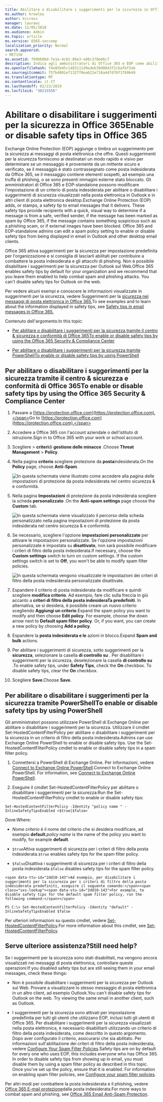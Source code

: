 ```yaml
---
title: Abilitare o disabilitare i suggerimenti per la sicurezza in Office 365
ms.author: krowley
author: kccross
manager: laurawi
ms.date: 12/05/2018
ms.audience: Admin
ms.topic: article
ms.service: O365-seccomp
localization_priority: Normal
search.appverid:
- MET150
ms.assetid: f09668bd-fe1a-4c01-89e3-e88c370e66c7
description: Indica agli amministratori di Office 365 e EOP come abilitare e disabilitare i suggerimenti per la sicurezza nei messaggi di posta elettronica.
ms.openlocfilehash: f4e85b45c1483111d9edeb39d00d3f2cbafbf3ab
ms.sourcegitcommit: f57b4001ef1327f0ea622e716a4d7d78f1769b49
ms.translationtype: MT
ms.contentlocale: it-IT
ms.lasthandoff: 02/23/2019
ms.locfileid: "30215556"
---
```

# <a name="enable-or-disable-safety-tips-in-office-365"></a><span data-ttu-id="2dd10-103">Abilitare o disabilitare i suggerimenti per la sicurezza in Office 365</span><span class="sxs-lookup"><span data-stu-id="2dd10-103">Enable or disable safety tips in Office 365</span></span>

<span data-ttu-id="2dd10-p101">Exchange Online Protection (EOP) aggiunge o timbra un suggerimento per la sicurezza ai messaggi di posta elettronica che offre. Questi suggerimenti per la sicurezza forniscono ai destinatari un modo rapido e visivo per determinare se un messaggio è proveniente da un mittente sicuro e verificato, se il messaggio è stato contrassegnato come posta indesiderata da Office 365, se il messaggio contiene elementi sospetti, ad esempio una truffa di phishing, o se sono presenti immagini esterne stato bloccato. Gli amministratori di Office 365 e EOP-standalone possono modificare l'impostazione di un criterio di posta indesiderata per abilitare o disabilitare i suggerimenti di sicurezza visualizzati nella posta elettronica in Outlook e in altri client di posta elettronica desktop.</span><span class="sxs-lookup"><span data-stu-id="2dd10-p101">Exchange Online Protection (EOP) adds, or stamps, a safety tip to email messages that it delivers. These safety tips provide recipients with a quick, visual way to determine if a message is from a safe, verified sender, if the message has been marked as spam by Office 365, if the message contains something suspicious such as a phishing scam, or if external images have been blocked. Office 365 and EOP-standalone admins can edit a spam policy setting to enable or disable safety tips from being displayed in email in Outlook and other desktop email clients.</span></span> 
  
<span data-ttu-id="2dd10-p102">Office 365 attiva suggerimenti per la sicurezza per impostazione predefinita per l'organizzazione e si consiglia di lasciarli abilitati per contribuire a combattere la posta indesiderata e gli attacchi di phishing. Non è possibile disabilitare i suggerimenti per la sicurezza per Outlook sul Web.</span><span class="sxs-lookup"><span data-stu-id="2dd10-p102">Office 365 enables safety tips by default for your organization and we recommend that you leave them enabled to help combat spam and phishing attacks. You can't disable safety tips for Outlook on the web.</span></span>
  
<span data-ttu-id="2dd10-109">Per vedere alcuni esempi e conoscere le informazioni visualizzate in suggerimenti per la sicurezza, vedere Suggerimenti per la [sicurezza nei messaggi di posta elettronica in Office 365.](safety-tips-in-office-365.md)</span><span class="sxs-lookup"><span data-stu-id="2dd10-109">To see examples and to learn about the information displayed in safety tips, see [Safety tips in email messages in Office 365.](safety-tips-in-office-365.md)</span></span>
  
<span data-ttu-id="2dd10-110">Contenuto dell'argomento:</span><span class="sxs-lookup"><span data-stu-id="2dd10-110">In this topic:</span></span>
  
- [<span data-ttu-id="2dd10-111">Per abilitare o disabilitare i suggerimenti per la sicurezza tramite il centro &amp; sicurezza e conformità di Office 365</span><span class="sxs-lookup"><span data-stu-id="2dd10-111">To enable or disable safety tips by using the Office 365 Security &amp; Compliance Center</span></span>](enable-or-disable-safety-tips.md#SandCCsafetytip)
    
- [<span data-ttu-id="2dd10-112">Per abilitare o disabilitare i suggerimenti per la sicurezza tramite PowerShell</span><span class="sxs-lookup"><span data-stu-id="2dd10-112">To enable or disable safety tips by using PowerShell</span></span>](enable-or-disable-safety-tips.md#pshellsafetytip)
    
## <a name="to-enable-or-disable-safety-tips-by-using-the-office-365-security-amp-compliance-center"></a><span data-ttu-id="2dd10-113">Per abilitare o disabilitare i suggerimenti per la sicurezza tramite il centro &amp; sicurezza e conformità di Office 365</span><span class="sxs-lookup"><span data-stu-id="2dd10-113">To enable or disable safety tips by using the Office 365 Security &amp; Compliance Center</span></span>
<span data-ttu-id="2dd10-114"><a name="SandCCsafetytip"> </a></span><span class="sxs-lookup"><span data-stu-id="2dd10-114"></span></span>

1. <span data-ttu-id="2dd10-115">Passare a [https://protection.office.com](https://protection.office.com).</span><span class="sxs-lookup"><span data-stu-id="2dd10-115">Go to [https://protection.office.com](https://protection.office.com).</span></span>
    
2. <span data-ttu-id="2dd10-116">Accedere a Office 365 con l'account aziendale o dell'istituto di istruzione.</span><span class="sxs-lookup"><span data-stu-id="2dd10-116">Sign in to Office 365 with your work or school account.</span></span>
    
3. <span data-ttu-id="2dd10-117">Scegliere \> **criteri**di **gestione delle minacce** .</span><span class="sxs-lookup"><span data-stu-id="2dd10-117">Choose **Threat Management** \> **Policy**.</span></span> 
    
4. <span data-ttu-id="2dd10-118">Nella pagina **criterio** scegliere protezione da **posta**indesiderata.</span><span class="sxs-lookup"><span data-stu-id="2dd10-118">On the **Policy** page, choose **Anti-Spam**.</span></span>
    
    ![In questa schermata viene illustrato come accedere alla pagina delle impostazioni di protezione da posta indesiderata nel centro sicurezza &amp; e conformità.](media/b8eb2ee3-2eb1-4ea2-b138-f6d7fb2e23de.png)
  
5. <span data-ttu-id="2dd10-120">Nella pagina **Impostazioni** di protezione da posta indesiderata scegliere la scheda **personalizzato** .</span><span class="sxs-lookup"><span data-stu-id="2dd10-120">On the **Anti-spam settings** page choose the **Custom** tab.</span></span> 
    
    ![In questa schermata viene visualizzato il percorso della scheda personalizzato nella pagina impostazioni di protezione da posta indesiderata nel centro sicurezza &amp; e conformità.](media/1d688d23-e6f3-4de5-84a7-e8ce31786193.png)
  
6. <span data-ttu-id="2dd10-p103">Se necessario, scegliere l'opzione **impostazioni personalizzate** per attivare le impostazioni personalizzate. Se l'opzione impostazioni personalizzate è impostata su **disattivato**, non sarà possibile modificare i criteri di filtro della posta indesiderata.</span><span class="sxs-lookup"><span data-stu-id="2dd10-p103">If necessary, choose the **Custom settings** switch to turn on custom settings. If the custom settings switch is set to **Off**, you won't be able to modify spam filter policies.</span></span>
    
    ![In questa schermata vengono visualizzate le impostazioni dei criteri di filtro della posta indesiderata personalizzate disattivate.](media/94f900ad-b556-4a31-a3ac-acfcd72e71b8.png)
  
7. <span data-ttu-id="2dd10-p104">Espandere il criterio di posta indesiderata da modificare e quindi scegliere **modifica criterio**. Ad esempio, fare clic sulla freccia in giù accanto a **criteri di filtro della posta indesideraTa predefiniti**. In alternativa, se si desidera, è possibile creare un nuovo criterio scegliendo **Aggiungi un criterio**.</span><span class="sxs-lookup"><span data-stu-id="2dd10-p104">Expand the spam policy you want to modify and then choose **Edit policy**. For example, choose the down arrow next to **Default spam filter policy**. Or, if you want, you can create a new policy by choosing **Add a policy**.</span></span>
    
8. <span data-ttu-id="2dd10-128">Espandere la **posta indesiderata e le** azioni in blocco.</span><span class="sxs-lookup"><span data-stu-id="2dd10-128">Expand **Spam and bulk** actions.</span></span> 
    
9. <span data-ttu-id="2dd10-p105">Per abilitare i suggerimenti di sicurezza, sotto suggerimenti per la **sicurezza**, selezionare la casella **di controllo su** . Per disabilitare i suggerimenti per la sicurezza, deselezionare la casella **di controllo su** .</span><span class="sxs-lookup"><span data-stu-id="2dd10-p105">To enable safety tips, under **Safety Tips**, check the **On** checkbox. To disable safety tips, clear the **On** checkbox.</span></span> 
    
10. <span data-ttu-id="2dd10-131">Scegliere **Save**.</span><span class="sxs-lookup"><span data-stu-id="2dd10-131">Choose **Save**.</span></span>
    
## <a name="to-enable-or-disable-safety-tips-by-using-powershell"></a><span data-ttu-id="2dd10-132">Per abilitare o disabilitare i suggerimenti per la sicurezza tramite PowerShell</span><span class="sxs-lookup"><span data-stu-id="2dd10-132">To enable or disable safety tips by using PowerShell</span></span>
<span data-ttu-id="2dd10-133"><a name="pshellsafetytip"> </a></span><span class="sxs-lookup"><span data-stu-id="2dd10-133"></span></span>

<span data-ttu-id="2dd10-p106">Gli amministratori possono utilizzare PowerShell di Exchange Online per abilitare o disabilitare i suggerimenti per la sicurezza. Utilizzare il cmdlet Set-HostedContentFilterPolicy per abilitare o disabilitare i suggerimenti per la sicurezza in un criterio di filtro della posta indesiderata.</span><span class="sxs-lookup"><span data-stu-id="2dd10-p106">Admins can use Exchange Online PowerShell to enable or disable safety tips. Use the Set-HostedContentFilterPolicy cmdlet to enable or disable safety tips in a spam filter policy.</span></span>
  
1. <span data-ttu-id="2dd10-p107">Connettersi a PowerShell di Exchange Online. Per informazioni, vedere [Connect to Exchange Online PowerShell](http://go.microsoft.com/fwlink/p/?LinkId=396554).</span><span class="sxs-lookup"><span data-stu-id="2dd10-p107">Connect to Exchange Online PowerShell. For information, see [Connect to Exchange Online PowerShell](http://go.microsoft.com/fwlink/p/?LinkId=396554).</span></span>
    
2. <span data-ttu-id="2dd10-138">Eseguire il cmdlet Set-HostedContentFilterPolicy per abilitare o disabilitare i suggerimenti per la sicurezza:</span><span class="sxs-lookup"><span data-stu-id="2dd10-138">Run the Set-HostedContentFilterPolicy cmdlet to enable or disable safety tips:</span></span>
    
  ```
  Set-HostedContentFilterPolicy -Identity "policy name " -InlineSafetyTipsEnabled <$true|$false>
  ```

<span data-ttu-id="2dd10-139">Dove:</span><span class="sxs-lookup"><span data-stu-id="2dd10-139">Where:</span></span>
    
  -  <span data-ttu-id="2dd10-140">*Nome criterio* è il nome del criterio che si desidera modificare, ad esempio **default**.</span><span class="sxs-lookup"><span data-stu-id="2dd10-140">*policy name*  is the name of the policy you want to modify, for example **default**.</span></span>
    
  -  <span data-ttu-id="2dd10-141">`$true`Attiva suggerimenti di sicurezza per i criteri di filtro della posta indesiderata.</span><span class="sxs-lookup"><span data-stu-id="2dd10-141">`$true` enables safety tips for the spam filter policy.</span></span> 
    
  -  <span data-ttu-id="2dd10-142">`$false`Disattiva i suggerimenti di sicurezza per i criteri di filtro della posta indesiderata.</span><span class="sxs-lookup"><span data-stu-id="2dd10-142">`$false` disables safety tips for the spam filter policy.</span></span> 
    
    <span data-ttu-id="2dd10-143">Ad esempio, per disabilitare i suggerimenti per la sicurezza per i criteri di filtro della posta indesiderata predefiniti, eseguire il seguente comando:</span><span class="sxs-lookup"><span data-stu-id="2dd10-143">For example, to disable safety tips for the default spam filter policy, run the following command:</span></span>
    
  ```
  PS C:\> Set-HostedContentFilterPolicy -Identity "default" -InlineSafetyTipsEnabled $false
  ```

<span data-ttu-id="2dd10-144">Per ulteriori informazioni su questo cmdlet, vedere [Set-HostedContentFilterPolicy](https://technet.microsoft.com/library/jj200781.aspx).</span><span class="sxs-lookup"><span data-stu-id="2dd10-144">For more information about this cmdlet, see [Set-HostedContentFilterPolicy](https://technet.microsoft.com/library/jj200781.aspx).</span></span>
    
## <a name="still-need-help"></a><span data-ttu-id="2dd10-145">Serve ulteriore assistenza?</span><span class="sxs-lookup"><span data-stu-id="2dd10-145">Still need help?</span></span>
<span data-ttu-id="2dd10-146"><a name="pshellsafetytip"> </a></span><span class="sxs-lookup"><span data-stu-id="2dd10-146"></span></span>

<span data-ttu-id="2dd10-147">Se i suggerimenti per la sicurezza sono stati disabilitati, ma vengono ancora visualizzati nei messaggi di posta elettronica, controllare queste operazioni:</span><span class="sxs-lookup"><span data-stu-id="2dd10-147">If you disabled safety tips but are still seeing them in your email messages, check these things:</span></span>
  
- <span data-ttu-id="2dd10-p108">Non è possibile disabilitare i suggerimenti per la sicurezza per Outlook sul Web. Provare a visualizzare lo stesso messaggio di posta elettronica in un altro client, ad esempio Outlook.</span><span class="sxs-lookup"><span data-stu-id="2dd10-p108">You can't disable safety tips for Outlook on the web. Try viewing the same email in another client, such as Outlook.</span></span>
    
- <span data-ttu-id="2dd10-p109">I suggerimenti per la sicurezza sono attivati per impostazione predefinita per tutti gli utenti che utilizzano EOP, inclusi tutti gli utenti di Office 365. Per disabilitare i suggerimenti per la sicurezza visualizzati nella posta elettronica, è necessario disabilitarli utilizzando un criterio di filtro della posta indesiderata, come descritto in questo argomento. Dopo aver configurato il criterio, assicurarsi che sia abilitato. Per informazioni sull'abilitazione dei criteri di filtro della posta indesiderata, vedere [Configure Your Spam Filter Policies](https://technet.microsoft.com/library/jj200684.aspx).</span><span class="sxs-lookup"><span data-stu-id="2dd10-p109">Safety tips are on by default for every one who uses EOP, this includes everyone who has Office 365. In order to disable safety tips from showing up in email, you must disable them by using a spam filter policy as described in this topic. Once you've set up the policy, ensure that it is enabled. For information on enabling spam filter policies, see [Configure your spam filter policies](https://technet.microsoft.com/library/jj200684.aspx).</span></span>
    
<span data-ttu-id="2dd10-154">Per altri modi per combattere la posta indesiderata e il phishing, vedere [Office 365 E-mail protezione](anti-spam-protection.md)dalla posta indesiderata.</span><span class="sxs-lookup"><span data-stu-id="2dd10-154">For more ways to combat spam and phishing, see [Office 365 Email Anti-Spam Protection](anti-spam-protection.md).</span></span>
  

